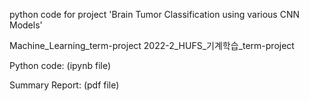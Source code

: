 python code for project 'Brain Tumor Classification using various CNN Models'

Machine_Learning_term-project
2022-2_HUFS_기계학습_term-project

Python code: (ipynb file)

Summary Report: (pdf file)
